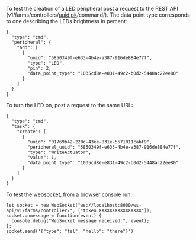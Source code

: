 To test the creation of a LED peripheral post a request to the REST API
(v1/farms/controllers/<uuid:pk>/command/). The data point type corresponds to
one describing the LEDs brightness in percent:

    {
      "type": "cmd",
      "peripheral": {
        "add": [
          {
            "uuid": "5850349f-e633-4b4e-a387-916de884e77f",
            "type": "LED",
            "pin": 2,
            "data_point_type": "1035cd8e-e831-49c2-b0d2-5448ac22ee80"
          }
        ]
      }
    }

To turn the LED on, post a request to the same URL:

    {
      "type": "cmd",
      "task": {
        "create": [
          {
            "uuid": "01769b42-220c-43ee-831e-5571011cabf9",
            "peripheral_uuid": "5850349f-e633-4b4e-a387-916de884e77f",
            "type": "WriteActuator",
            "value": 1,
            "data_point_type": "1035cd8e-e831-49c2-b0d2-5448ac22ee80"
          }
        ]
      }
    }

To test the websocket, from a browser console run:

    let socket = new WebSocket("ws://localhost:8000/ws-api/v1/farms/controller/", ["token_XXXXXXXXXXXXXXXX"]);
    socket.onmessage = function(event) {
      console.debug("WebSocket message received:", event);
    };
    socket.send('{"type": "tel", "hello": "there"}')
